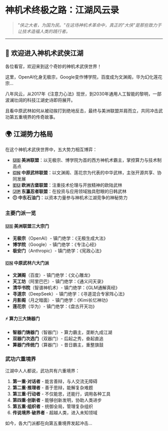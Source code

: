 # 神机术终极之路：江湖风云录

> *"侠之大者，为国为民。"在这场神机术革命中，真正的"大侠"是那些致力于让技术造福人类的践行者。*

---

## 🏮 欢迎进入神机术武侠江湖

各位看官，欢迎来到这个奇妙的神机术武侠世界！

这里，OpenAI化身无极宗，Google变作博学院，百度成为文渊阁，华为幻化莲花宗...

八年风云，从2017年《注意力心法》现世，到2030年通用人工智能的黎明，一部波澜壮阔的科技江湖史诗即将展开。

且看中原武林如何从被动挨打到绝地反击，最终与美洲联盟并肩而立，共同冲击武功第五重境界的传奇故事。

## 🌍 江湖势力格局

在这个神机术武侠世界中，五大势力相互博弈：

- **🇺🇸 美洲联盟**：以无极宗、博学院为首的西方神机术霸主，掌控算力与技术制高点
- **🇨🇳 中原武林联盟**：以文渊阁、莲花宗为代表的中华武林，主张开源共享、协同发展
- **🇪🇺 欧洲古堡联盟**：注重技术伦理与开放精神的欧陆武林
- **🇯🇵 东瀛忍者联盟**：在投资与应用领域独具慰眼的日韩武林
- **🕕 中东石油门**：以资本力量参与神机术江湖竞争的神秘势力

### 主要门派一览

#### 🇺🇸 美洲联盟三大宗门
- **无极宗**（OpenAI）- 镇门绝学：《无极生成大法》
- **博学院**（Google）- 镇门绝学：《专注心经》  
- **极安门**（Anthropic）- 镇门绝学：《宪政心法》

#### 🇨🇳 中原武林六大门派
- **文渊阁**（百度）- 镇门绝学：《文心雕龙》
- **天工坊**（阿里巴巴）- 镇门绝学：《通义问天录》
- **清华书院**（智谱神机术）- 镇门绝学：《GLM通解真经》
- **寻道宗**（DeepSeek）- 镇门绝学：《寻道混合专家阵心法》
- **月影阁**（月之暗面）- 镇门绝学：《Kimi长忆神功》
- **莲花宗**（华为）- 镇门绝学：《盘古开天功》

#### ⚡ 算力三大铸器门
- **智器门铸器门**（智器门）- 算力霸主，垄断九成江湖
- **双器门次选门**（双器门）- 后起之秀，奋起直追
- **算器门传统门**（算器门）- 昔日霸主，重整旗鼓

### 武功六重境界

江湖中人人都说，武功共有六重境界：

1. **第一重·对话者** - 能言善辩，与人交流无障碍
2. **第二重·推理者** - 善于思辩，能解复杂难题  
3. **第三重·行动者** - 不仅能思，还能行，调用各种工具
4. **第四重·创新者** - 能够创新发明，协助人类进步
5. **第五重·组织者** - 统御全局，管理复杂组织
6. **传说境界·破界者** - 超越人类，进入未知领域

如今，各大门派都在向第五重境界发起冲击...

